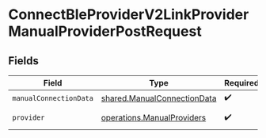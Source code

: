 # ConnectBleProviderV2LinkProviderManualProviderPostRequest


## Fields

| Field                                                                             | Type                                                                              | Required                                                                          | Description                                                                       |
| --------------------------------------------------------------------------------- | --------------------------------------------------------------------------------- | --------------------------------------------------------------------------------- | --------------------------------------------------------------------------------- |
| `manualConnectionData`                                                            | [shared.ManualConnectionData](../../../sdk/models/shared/manualconnectiondata.md) | :heavy_check_mark:                                                                | N/A                                                                               |
| `provider`                                                                        | [operations.ManualProviders](../../../sdk/models/operations/manualproviders.md)   | :heavy_check_mark:                                                                | An enumeration.                                                                   |